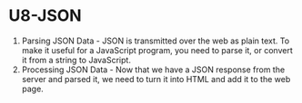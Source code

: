 # U8-JSON
 
1. Parsing JSON Data - JSON is transmitted over the web as plain text. To make it useful for a JavaScript program, you need to parse it, or convert it from a string to JavaScript.
2. Processing JSON Data - Now that we have a JSON response from the server and parsed it, we need to turn it into HTML and add it to the web page.